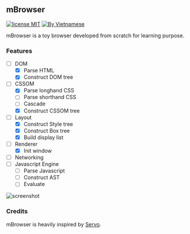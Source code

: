 ## mBrowser

[![license MIT](https://img.shields.io/badge/license-MIT-blue>)](https://github.com/MQuy/mbrowser/blob/master/LICENSE) [![By Vietnamese](https://raw.githubusercontent.com/webuild-community/badge/master/svg/by.svg)](https://webuild.community)

mBrowser is a toy browser developed from scratch for learning purpose.

### Features

- [ ] DOM
  - [x] Parse HTML
  - [x] Construct DOM tree
- [ ] CSSOM
  - [x] Parse longhand CSS
  - [ ] Parse shorthand CSS
  - [ ] Cascade
  - [x] Construct CSSOM tree
- [ ] Layout
  - [x] Construct Style tree
  - [x] Construct Box tree
  - [x] Build display list
- [ ] Renderer
  - [x] Init window
- [ ] Networking
- [ ] Javascript Engine
  - [ ] Parse Javascript
  - [ ] Construct AST
  - [ ] Evaluate

![screenshot](https://i.imgur.com/qYYFwKX.png)

### Credits

mBrowser is heavily inspired by [Servo](https://github.com/servo/servo).
